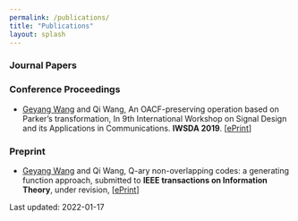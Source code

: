 ```yaml
---
permalink: /publications/
title: "Publications"
layout: splash
---
```


### Journal Papers

### Conference Proceedings
- <u>Geyang Wang</u> and Qi Wang, An OACF-preserving operation based on Parker’s transformation, In 9th International Workshop on Signal Design and its Applications in Communications. **IWSDA 2019**. [[ePrint](https://arxiv.org/abs/2004.03799)]

<!-- - <u>Geyang Wang</u> and Qi Wang, On the size distribution of Levenshtein balls with radius one, In 12th International Workshop on Coding and Cryptography. **WCC 2022**. -->

### Preprint

- <u>Geyang Wang</u> and Qi Wang, Q-ary non-overlapping codes: a generating function approach, submitted to **IEEE transactions on Information Theory**, under revision, [[ePrint](https://arxiv.org/abs/2108.06934)]



Last updated: 2022-01-17